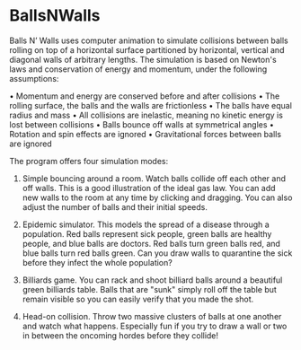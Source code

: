 # BallsNWalls
Balls N’ Walls uses computer animation to simulate collisions between balls rolling on top of a horizontal surface partitioned by horizontal, vertical and diagonal walls of arbitrary lengths.  The simulation is based on Newton's laws and conservation of energy and momentum, under the following assumptions:

•	Momentum and energy are conserved before 
and after collisions
•	The rolling surface, the balls and the walls are frictionless 
•	The balls have equal radius and mass
•	All collisions are inelastic, meaning no 
kinetic energy is lost between collisions
•	Balls bounce off walls at symmetrical angles 
•	Rotation and spin effects are ignored
•	Gravitational forces between balls are ignored

The program offers four simulation modes:
1. Simple bouncing around a room.  Watch balls collide off each other and off walls. This is a good illustration of the ideal gas law.  You can add new walls to the room at any time by clicking and dragging.  You can also adjust the number of balls and their initial speeds.

2. Epidemic simulator.  This models the spread of a disease through a population.  Red balls represent sick people, green balls are healthy people, and blue balls are doctors.  Red balls turn green balls red, and blue balls turn red balls green.  Can you draw walls to quarantine the sick before they infect the whole population?

3. Billiards game.  You can rack and shoot billiard balls around a beautiful green billiards table.  Balls that are "sunk" simply roll off the table but remain visible so you can easily verify that you made the shot.

4. Head-on collision.  Throw two massive clusters of balls at one another and watch what happens.  Especially fun if you try to draw a wall or two in between the oncoming hordes before they collide!
